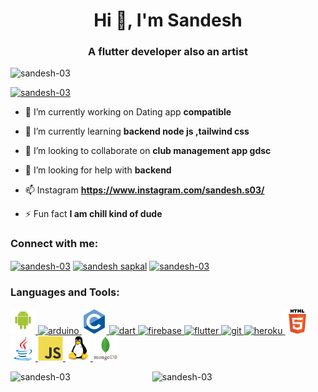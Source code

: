 <h1 align="center">Hi 👋, I'm Sandesh</h1>
<h3 align="center">A flutter developer also an artist</h3>

<p align="left"> <img src="https://komarev.com/ghpvc/?username=sandesh-03&label=Profile%20views&color=0e75b6&style=flat" alt="sandesh-03" /> </p>

<p align="left"> <a href="https://github.com/ryo-ma/github-profile-trophy"><img src="https://github-profile-trophy.vercel.app/?username=sandesh-03&theme=onedark" alt="sandesh-03" /></a> </p>

- 🔭 I’m currently working on Dating app **compatible**

- 🌱 I’m currently learning **backend node js ,tailwind css**

- 👯 I’m looking to collaborate on **club management app gdsc**

- 🤝 I’m looking for help with **backend**

- 📫 Instagram **https://www.instagram.com/sandesh.s03/**

- ⚡ Fun fact **I am chill kind of dude**

<h3 align="left">Connect with me:</h3>
<p align="left">
<a href="https://dev.to/sandesh-03" target="blank"><img align="center" src="https://raw.githubusercontent.com/rahuldkjain/github-profile-readme-generator/master/src/images/icons/Social/devto.svg" alt="sandesh-03" height="30" width="40" /></a>
<a href="https://linkedin.com/in/sandesh sapkal" target="blank"><img align="center" src="https://raw.githubusercontent.com/rahuldkjain/github-profile-readme-generator/master/src/images/icons/Social/linked-in-alt.svg" alt="sandesh sapkal" height="30" width="40" /></a>
<a href="https://instagram.com/sandesh-03" target="blank"><img align="center" src="https://raw.githubusercontent.com/rahuldkjain/github-profile-readme-generator/master/src/images/icons/Social/instagram.svg" alt="sandesh-03" height="30" width="40" /></a>
</p>

<h3 align="left">Languages and Tools:</h3>
<p align="left"> <a href="https://developer.android.com" target="_blank" rel="noreferrer"> <img src="https://raw.githubusercontent.com/devicons/devicon/master/icons/android/android-original-wordmark.svg" alt="android" width="40" height="40"/> </a> <a href="https://www.arduino.cc/" target="_blank" rel="noreferrer"> <img src="https://cdn.worldvectorlogo.com/logos/arduino-1.svg" alt="arduino" width="40" height="40"/> </a> <a href="https://www.cprogramming.com/" target="_blank" rel="noreferrer"> <img src="https://raw.githubusercontent.com/devicons/devicon/master/icons/c/c-original.svg" alt="c" width="40" height="40"/> </a> <a href="https://dart.dev" target="_blank" rel="noreferrer"> <img src="https://www.vectorlogo.zone/logos/dartlang/dartlang-icon.svg" alt="dart" width="40" height="40"/> </a> <a href="https://firebase.google.com/" target="_blank" rel="noreferrer"> <img src="https://www.vectorlogo.zone/logos/firebase/firebase-icon.svg" alt="firebase" width="40" height="40"/> </a> <a href="https://flutter.dev" target="_blank" rel="noreferrer"> <img src="https://www.vectorlogo.zone/logos/flutterio/flutterio-icon.svg" alt="flutter" width="40" height="40"/> </a> <a href="https://git-scm.com/" target="_blank" rel="noreferrer"> <img src="https://www.vectorlogo.zone/logos/git-scm/git-scm-icon.svg" alt="git" width="40" height="40"/> </a> <a href="https://heroku.com" target="_blank" rel="noreferrer"> <img src="https://www.vectorlogo.zone/logos/heroku/heroku-icon.svg" alt="heroku" width="40" height="40"/> </a> <a href="https://www.w3.org/html/" target="_blank" rel="noreferrer"> <img src="https://raw.githubusercontent.com/devicons/devicon/master/icons/html5/html5-original-wordmark.svg" alt="html5" width="40" height="40"/> </a> <a href="https://www.java.com" target="_blank" rel="noreferrer"> <img src="https://raw.githubusercontent.com/devicons/devicon/master/icons/java/java-original.svg" alt="java" width="40" height="40"/> </a> <a href="https://developer.mozilla.org/en-US/docs/Web/JavaScript" target="_blank" rel="noreferrer"> <img src="https://raw.githubusercontent.com/devicons/devicon/master/icons/javascript/javascript-original.svg" alt="javascript" width="40" height="40"/> </a> <a href="https://www.linux.org/" target="_blank" rel="noreferrer"> <img src="https://raw.githubusercontent.com/devicons/devicon/master/icons/linux/linux-original.svg" alt="linux" width="40" height="40"/> </a> <a href="https://www.mongodb.com/" target="_blank" rel="noreferrer"> <img src="https://raw.githubusercontent.com/devicons/devicon/master/icons/mongodb/mongodb-original-wordmark.svg" alt="mongodb" width="40" height="40"/> </a> </p>


<p><img align="left" width="45%" src="https://github-readme-stats.vercel.app/api/top-langs?username=sandesh-03&show_icons=true&locale=en&layout=compact" alt="sandesh-03" /></p>
<p><img align="left" width="50%" src="https://github-readme-stats.vercel.app/api?username=Sandesh-03&count_private=true&bg_color=DEG,434343,000000,434343&show_icons=true&title_color=e5dd03&text_color=04fd99&ring_color=d3ad0a&border_radius=25" alt="sandesh-03" /></p>

